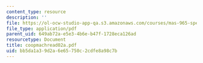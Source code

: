 ```yaml
---
content_type: resource
description: ''
file: https://ol-ocw-studio-app-qa.s3.amazonaws.com/courses/mas-965-special-topics-in-media-technology-cooperative-machines-fall-2003/bb5da1a39d2a6e65750c2cdfe8a98c7b_coopmachread02a.pdf
file_type: application/pdf
parent_uid: 649ab72a-e5e3-4b6e-b47f-1728eca126ad
resourcetype: Document
title: coopmachread02a.pdf
uid: bb5da1a3-9d2a-6e65-750c-2cdfe8a98c7b
---
```

